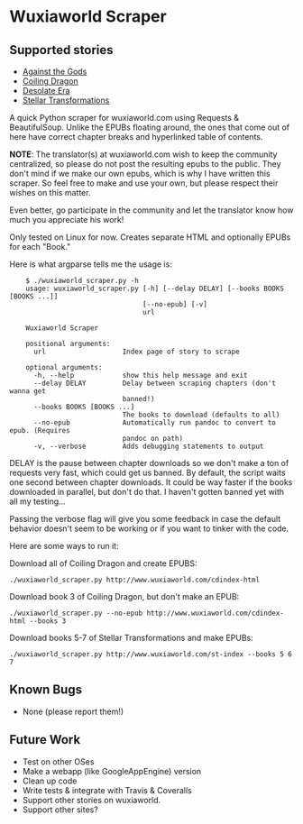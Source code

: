 Wuxiaworld Scraper
==================

Supported stories
-----------------
* [Against the Gods](http://www.wuxiaworld.com/atg-index/)
* [Coiling Dragon](http://www.wuxiaworld.com/cdindex-html/)
* [Desolate Era](http://www.wuxiaworld.com/desolate-era-index)
* [Stellar Transformations](http://www.wuxiaworld.com/st-index/)

A quick Python scraper for wuxiaworld.com using Requests & BeautifulSoup.
Unlike the EPUBs floating around, the ones that come out of here have correct
chapter breaks and hyperlinked table of contents.

**NOTE**: The translator(s) at wuxiaworld.com wish to keep the community
centralized, so please do not post the resulting epubs to the public. They
don't mind if we make our own epubs, which is why I have written this scraper.
So feel free to make and use your own, but please respect their wishes
on this matter.

Even better, go participate in the community and let the translator know how
much you appreciate his work!

Only tested on Linux for now.
Creates separate HTML and optionally EPUBs for each "Book."

Here is what argparse tells me the usage is:

```
    $ ./wuxiaworld_scraper.py -h
    usage: wuxiaworld_scraper.py [-h] [--delay DELAY] [--books BOOKS [BOOKS ...]]
                                 [--no-epub] [-v]
                                 url

    Wuxiaworld Scraper

    positional arguments:
      url                   Index page of story to scrape

    optional arguments:
      -h, --help            show this help message and exit
      --delay DELAY         Delay between scraping chapters (don't wanna get
                            banned!)
      --books BOOKS [BOOKS ...]
                            The books to download (defaults to all)
      --no-epub             Automatically run pandoc to convert to epub. (Requires
                            pandoc on path)
      -v, --verbose         Adds debugging statements to output

```

DELAY is the pause between chapter downloads so we don't make a ton of requests
very fast, which could get us banned. By default, the script waits one second
between chapter downloads. It could be way faster if the books downloaded in
parallel, but don't do that. I haven't gotten banned yet with all my testing...

Passing the verbose flag will give you some feedback in case the default
behavior doesn't seem to be working or if you want to tinker with the code.

Here are some ways to run it:

Download all of Coiling Dragon and create EPUBS:

```
./wuxiaworld_scraper.py http://www.wuxiaworld.com/cdindex-html
```

Download book 3 of Coiling Dragon, but don't make an EPUB:

```
./wuxiaworld_scraper.py --no-epub http://www.wuxiaworld.com/cdindex-html --books 3
```

Download books 5-7 of Stellar Transformations and make EPUBs:

```
./wuxiaworld_scraper.py http://www.wuxiaworld.com/st-index --books 5 6 7
```


Known Bugs
----------
* None (please report them!)

Future Work
-----------
* Test on other OSes
* Make a webapp (like GoogleAppEngine) version
* Clean up code
* Write tests & integrate with Travis & Coveralls
* Support other stories on wuxiaworld.
* Support other sites?

